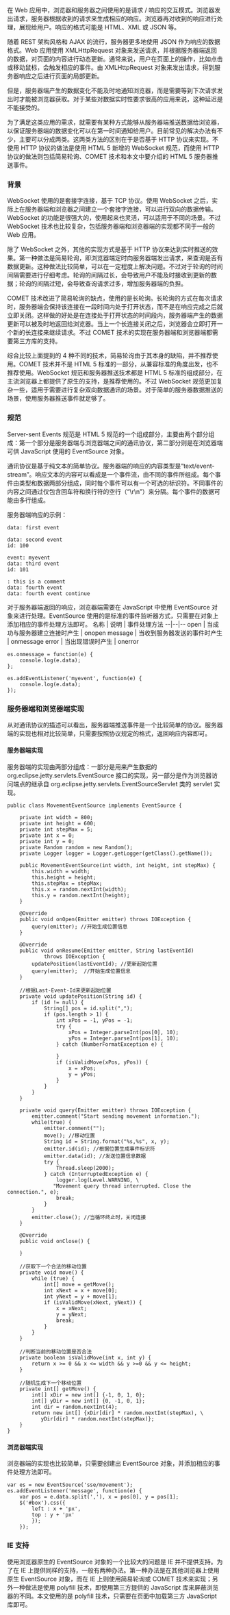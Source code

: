 在 Web 应用中，浏览器和服务器之间使用的是请求 / 响应的交互模式。浏览器发出请求，服务器根据收到的请求来生成相应的响应。浏览器再对收到的响应进行处理，展现给用户。响应的格式可能是 HTML、XML 或 JSON 等。

随着 REST 架构风格和 AJAX 的流行，服务器更多地使用 JSON 作为响应的数据格式。Web 应用使用 XMLHttpRequest 对象来发送请求，并根据服务器端返回的数据，对页面的内容进行动态更新。通常来说，用户在页面上的操作，比如点击或移动鼠标，会触发相应的事件。由 XMLHttpRequest 对象来发出请求，得到服务器响应之后进行页面的局部更新。

但是，服务器端产生的数据变化不能及时地通知浏览器，而是需要等到下次请求发出时才能被浏览器获取。对于某些对数据实时性要求很高的应用来说，这种延迟是不能接受的。

为了满足这类应用的需求，就需要有某种方式能够从服务器端推送数据给浏览器，以保证服务器端的数据变化可以在第一时间通知给用户。目前常见的解决办法有不少，主要可以分成两类。这两类方法的区别在于是否基于 HTTP 协议来实现。不使用 HTTP 协议的做法是使用 HTML 5 新增的 WebSocket 规范，而使用 HTTP 协议的做法则包括简易轮询、COMET 技术和本文中要介绍的 HTML 5 服务器推送事件。

### 背景

WebSocket 使用的是套接字连接，基于 TCP 协议。使用 WebSocket 之后，实际上在服务器端和浏览器之间建立一个套接字连接，可以进行双向的数据传输。WebSocket 的功能是很强大的，使用起来也灵活，可以适用于不同的场景。不过 WebSocket 技术也比较复杂，包括服务器端和浏览器端的实现都不同于一般的 Web 应用。

除了 WebSocket 之外，其他的实现方式是基于 HTTP 协议来达到实时推送的效果。第一种做法是简易轮询，即浏览器端定时向服务器端发出请求，来查询是否有数据更新。这种做法比较简单，可以在一定程度上解决问题。不过对于轮询的时间间隔需要进行仔细考虑。轮询的间隔过长，会导致用户不能及时接收到更新的数据；轮询的间隔过短，会导致查询请求过多，增加服务器端的负担。

COMET 技术改进了简易轮询的缺点，使用的是长轮询。长轮询的方式在每次请求时，服务器端会保持该连接在一段时间内处于打开状态，而不是在响应完成之后就立即关闭。这样做的好处是在连接处于打开状态的时间段内，服务器端产生的数据更新可以被及时地返回给浏览器。当上一个长连接关闭之后，浏览器会立即打开一个新的长连接来继续请求。不过 COMET 技术的实现在服务器端和浏览器端都需要第三方库的支持。

综合比较上面提到的 4 种不同的技术，简易轮询由于其本身的缺陷，并不推荐使用。COMET 技术并不是 HTML 5 标准的一部分，从兼容标准的角度出发，也不推荐使用。WebSocket 规范和服务器推送技术都是 HTML 5 标准的组成部分，在主流浏览器上都提供了原生的支持，是推荐使用的。不过 WebSocket 规范更加复杂一些，适用于需要进行复杂双向数据通讯的场景。对于简单的服务器数据推送的场景，使用服务器推送事件就足够了。

### 规范

Server-sent Events 规范是 HTML 5 规范的一个组成部分，主要由两个部分组成：第一个部分是服务器端与浏览器端之间的通讯协议，第二部分则是在浏览器端可供 JavaScript 使用的 EventSource 对象。

通讯协议是基于纯文本的简单协议。服务器端的响应的内容类型是“text/event-stream”。响应文本的内容可以看成是一个事件流，由不同的事件所组成。每个事件由类型和数据两部分组成，同时每个事件可以有一个可选的标识符。不同事件的内容之间通过仅包含回车符和换行符的空行（“\r\n”）来分隔。每个事件的数据可能由多行组成。

服务器端响应的示例：
```
data: first event

data: second event
id: 100

event: myevent
data: third event
id: 101

: this is a comment
data: fourth event
data: fourth event continue
```

对于服务器端返回的响应，浏览器端需要在 JavaScript 中使用 EventSource 对象来进行处理。EventSource 使用的是标准的事件监听器方式，只需要在对象上添加相应的事件处理方法即可。
名称 | 说明 | 事件处理方法
--|--|--
open | 当成功与服务器建立连接时产生 | onopen
message | 当收到服务器发送的事件时产生 | onmessage
error | 当出现错误时产生 | onerror

```
es.onmessage = function(e) {
    console.log(e.data);
};

es.addEventListener('myevent', function(e) {
    console.log(e.data);
});
```

### 服务器端和浏览器端实现

从对通讯协议的描述可以看出，服务器端推送事件是一个比较简单的协议。服务器端的实现也相对比较简单，只需要按照协议规定的格式，返回响应内容即可。

#### 服务器端实现

服务器端的实现由两部分组成：一部分是用来产生数据的 org.eclipse.jetty.servlets.EventSource 接口的实现，另一部分是作为浏览器访问端点的继承自 org.eclipse.jetty.servlets.EventSourceServlet 类的 servlet 实现。
```
public class MovementEventSource implements EventSource {
     
    private int width = 800;
    private int height = 600;
    private int stepMax = 5;
    private int x = 0;
    private int y = 0;
    private Random random = new Random();
    private Logger logger = Logger.getLogger(getClass().getName());
     
    public MovementEventSource(int width, int height, int stepMax) {
        this.width = width;
        this.height = height;
        this.stepMax = stepMax;
        this.x = random.nextInt(width);
        this.y = random.nextInt(height);
    }
 
    @Override
    public void onOpen(Emitter emitter) throws IOException {
        query(emitter); //开始生成位置信息
    }
 
    @Override
    public void onResume(Emitter emitter, String lastEventId)
            throws IOException {
        updatePosition(lastEventId); //更新起始位置
        query(emitter);  //开始生成位置信息
    }
     
    //根据Last-Event-Id来更新起始位置
    private void updatePosition(String id) {
        if (id != null) {
            String[] pos = id.split(",");
            if (pos.length > 1) {
                int xPos = -1, yPos = -1;
                try {
                    xPos = Integer.parseInt(pos[0], 10);
                    yPos = Integer.parseInt(pos[1], 10);
                } catch (NumberFormatException e) {
                     
                }
                if (isValidMove(xPos, yPos)) {
                    x = xPos;
                    y = yPos;
                }
            }
        }
    }
     
    private void query(Emitter emitter) throws IOException {
        emitter.comment("Start sending movement information.");
        while(true) {
            emitter.comment("");
            move(); //移动位置
            String id = String.format("%s,%s", x, y);
            emitter.id(id); //根据位置生成事件标识符
            emitter.data(id); //发送位置信息数据
            try {
                Thread.sleep(2000);
            } catch (InterruptedException e) {
                logger.log(Level.WARNING, \
               "Movement query thread interrupted. Close the connection.", e);
                break;
            }
        }
        emitter.close(); //当循环终止时，关闭连接
    }
 
    @Override
    public void onClose() {
         
    }
     
    //获取下一个合法的移动位置
    private void move() {
        while (true) {
            int[] move = getMove();
            int xNext = x + move[0];
            int yNext = y + move[1];
            if (isValidMove(xNext, yNext)) {
                x = xNext;
                y = yNext;
                break;
            }
        }
    }
 
    //判断当前的移动位置是否合法
    private boolean isValidMove(int x, int y) {
        return x >= 0 && x <= width && y >=0 && y <= height;
    }
     
    //随机生成下一个移动位置
    private int[] getMove() {
        int[] xDir = new int[] {-1, 0, 1, 0};
        int[] yDir = new int[] {0, -1, 0, 1};
        int dir = random.nextInt(4);
        return new int[] {xDir[dir] * random.nextInt(stepMax), \
           yDir[dir] * random.nextInt(stepMax)};
    }
}
```

#### 浏览器端实现

浏览器端的实现也比较简单，只需要创建出 EventSource 对象，并添加相应的事件处理方法即可。

```
var es = new EventSource('sse/movement'); 
es.addEventListener('message', function(e) { 
    var pos = e.data.split(','), x = pos[0], y = pos[1]; 
    $('#box').css({ 
        left : x + 'px', 
        top : y + 'px' 
        }); 
    });
```

### IE 支持

使用浏览器原生的 EventSource 对象的一个比较大的问题是 IE 并不提供支持。为了在 IE 上提供同样的支持，一般有两种办法。第一种办法是在其他浏览器上使用原生 EventSource 对象，而在 IE 上则使用简易轮询或 COMET 技术来实现；另外一种做法是使用 polyfill 技术，即使用第三方提供的 JavaScript 库来屏蔽浏览器的不同。本文使用的是 polyfill 技术，只需要在页面中加载第三方 JavaScript 库即可。
